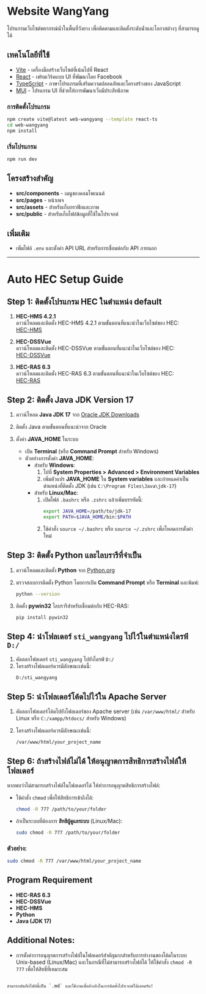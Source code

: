 # Website WangYang

โปรแกรมเว็บไซต์พยากรณ์น้ำในพื้นที่วังยาง เพื่อติดตามและติดตั้งระดับน้ำและโอกาสต่างๆ ที่สามารถดูได้

## เทคโนโลยีที่ใช้
- [Vite](https://vitejs.dev/) - เครื่องมือสร้างเว็บไซต์ที่เน้นไปที่ React
- [React](https://react.dev/) - เฟรมเวิร์คแบบ UI ที่พัฒนาโดย Facebook
- [TypeScript](https://www.typescriptlang.org/) - ภาษาโปรแกรมที่เสริมความปลอดภัยและโครงสร้างของ JavaScript
- [MUI](https://mui.com/) - โปรแกรม UI ที่ช่วยให้การพัฒนาเว็บมีประสิทธิภาพ

### การติดตั้งโปรแกรม
```sh
npm create vite@latest web-wangyang --template react-ts
cd web-wangyang
npm install
```

### เริ่มโปรแกรม
```sh
npm run dev
```

## โครงสร้างสำคัญ
- **src/components** - เมนูของคอมโพเนนต์
- **src/pages** - หน้าเพจ
- **src/assets** - สำหรับเก็บกราฟิกและภาพ
- **src/public** - สำหรับเก็บไฟล์ข้อมูลที่ใช้ในโปรเจกต์

## เพิ่มเติม
- เพิ่มไฟล์ `.env` และตั้งค่า API URL สำหรับการเชื่อมต่อกับ API ภายนอก

---

# Auto HEC Setup Guide

## Step 1: ติดตั้งโปรแกรม HEC ในตำแหน่ง default
1. **HEC-HMS 4.2.1**  
   ดาวน์โหลดและติดตั้ง HEC-HMS 4.2.1 ตามขั้นตอนที่แนะนำในเว็บไซต์ของ HEC:  
   [HEC-HMS](https://www.hec.usace.army.mil/software/hec-hms/)

2. **HEC-DSSVue**  
   ดาวน์โหลดและติดตั้ง HEC-DSSVue ตามขั้นตอนที่แนะนำในเว็บไซต์ของ HEC:  
   [HEC-DSSVue](https://www.hec.usace.army.mil/software/dssvue/)

3. **HEC-RAS 6.3**  
   ดาวน์โหลดและติดตั้ง HEC-RAS 6.3 ตามขั้นตอนที่แนะนำในเว็บไซต์ของ HEC:  
   [HEC-RAS](https://www.hec.usace.army.mil/software/hec-ras/)

## Step 2: ติดตั้ง Java JDK Version 17
1. ดาวน์โหลด **Java JDK 17** จาก [Oracle JDK Downloads](https://www.oracle.com/java/technologies/javase-jdk17-downloads.html)

2. ติดตั้ง Java ตามขั้นตอนที่แนะนำจาก Oracle

3. ตั้งค่า **JAVA_HOME** ในระบบ
   - เปิด **Terminal** (หรือ **Command Prompt** สำหรับ Windows)
   - ตัวอย่างการตั้งค่า **JAVA_HOME**:
     - สำหรับ **Windows**:
       1. ไปที่ **System Properties > Advanced > Environment Variables**
       2. เพิ่มตัวแปร **JAVA_HOME** ใน **System variables** และกำหนดค่าเป็นตำแหน่งที่ติดตั้ง JDK (เช่น `C:\Program Files\Java\jdk-17`)
     - สำหรับ **Linux/Mac**:
       1. เปิดไฟล์ `.bashrc` หรือ `.zshrc` แล้วเพิ่มบรรทัดนี้:
          ```bash
          export JAVA_HOME=/path/to/jdk-17
          export PATH=$JAVA_HOME/bin:$PATH
          ```
       2. ใช้คำสั่ง `source ~/.bashrc` หรือ `source ~/.zshrc` เพื่อโหลดการตั้งค่าใหม่

## Step 3: ติดตั้ง Python และไลบรารีที่จำเป็น
1. ดาวน์โหลดและติดตั้ง **Python** จาก [Python.org](https://www.python.org/downloads/)

2. ตรวจสอบการติดตั้ง Python โดยการเปิด **Command Prompt** หรือ **Terminal** และพิมพ์:
   ```bash
   python --version
   ```

3. ติดตั้ง **pywin32** ไลบรารีสำหรับเชื่อมต่อกับ HEC-RAS:
   ```bash
   pip install pywin32
   ```

## Step 4: นำโฟลเดอร์ `sti_wangyang` ไปไว้ในตำแหน่งไดรฟ์ `D:/`
1. คัดลอกโฟลเดอร์ `sti_wangyang` ไปยังไดรฟ์ `D:/`
2. โครงสร้างโฟลเดอร์ควรมีลักษณะเช่นนี้:
   ```
   D:/sti_wangyang
   ```

## Step 5: นำโฟลเดอร์โค้ดไปไว้ใน Apache Server
1. คัดลอกโฟลเดอร์โค้ดไปยังโฟลเดอร์ของ Apache server (เช่น `/var/www/html/` สำหรับ Linux หรือ `C:/xampp/htdocs/` สำหรับ Windows)

2. โครงสร้างโฟลเดอร์ควรมีลักษณะเช่นนี้:
   ```
   /var/www/html/your_project_name
   ```

## Step 6: ถ้าสร้างไฟล์ไม่ได้ ให้อนุญาตการสิทธิการสร้างไฟล์ให้โฟลเดอร์
หากพบว่าไม่สามารถสร้างไฟล์ในโฟลเดอร์ได้ ให้ทำการอนุญาตสิทธิการสร้างไฟล์:
- ใช้คำสั่ง `chmod` เพื่อให้สิทธิการเข้าถึงได้:
  ```bash
  chmod -R 777 /path/to/your/folder
  ```

- ถ้าเป็นระบบที่ต้องการ **สิทธิผู้ดูแลระบบ** (Linux/Mac):
  ```bash
  sudo chmod -R 777 /path/to/your/folder
  ```

### ตัวอย่าง:
```bash
sudo chmod -R 777 /var/www/html/your_project_name
```

## Program Requirement
- **HEC-RAS 6.3**
- **HEC-DSSVue**
- **HEC-HMS**
- **Python**
- **Java (JDK 17)**

## Additional Notes:
- การตั้งค่าการอนุญาตการสร้างไฟล์ในโฟลเดอร์สำคัญมากสำหรับการทำงานของโค้ดในระบบ Unix-based (Linux/Mac) และในกรณีที่ไม่สามารถสร้างไฟล์ได้ ให้ใช้คำสั่ง `chmod -R 777` เพื่อให้สิทธิ์ที่เหมาะสม
```

สามารถบันทึกไฟล์นี้เป็น `.md` และใช้งานเพื่ออ้างอิงในการติดตั้งโปรเจกต์ได้เลยครับ!